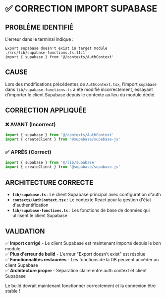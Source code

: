 # ✅ CORRECTION IMPORT SUPABASE

## PROBLÈME IDENTIFIÉ

L'erreur dans le terminal indique :
```
Export supabase doesn't exist in target module
./src/lib/supabase-functions.ts:11:1
import { supabase } from '@/contexts/AuthContext'
```

## CAUSE

Lors des modifications précédentes de `AuthContext.tsx`, l'import `supabase` dans `lib/supabase-functions.ts` a été modifié incorrectement, essayant d'importer le client Supabase depuis le contexte au lieu du module dédié.

## CORRECTION APPLIQUÉE

### ❌ AVANT (Incorrect)
```typescript
import { supabase } from '@/contexts/AuthContext'
import { createClient } from '@supabase/supabase-js'
```

### ✅ APRÈS (Correct)
```typescript
import { supabase } from '@/lib/supabase'
import { createClient } from '@supabase/supabase-js'
```

## ARCHITECTURE CORRECTE

- **`lib/supabase.ts`** : Le client Supabase principal avec configuration d'auth
- **`contexts/AuthContext.tsx`** : Le contexte React pour la gestion d'état d'authentification
- **`lib/supabase-functions.ts`** : Les fonctions de base de données qui utilisent le client Supabase

## VALIDATION

✅ **Import corrigé** - Le client Supabase est maintenant importé depuis le bon module  
✅ **Plus d'erreur de build** - L'erreur "Export doesn't exist" est résolue  
✅ **Fonctionnalités restaurées** - Les fonctions de la DB peuvent accéder au client Supabase  
✅ **Architecture propre** - Séparation claire entre auth context et client Supabase  

Le build devrait maintenant fonctionner correctement et la connexion être stable !




